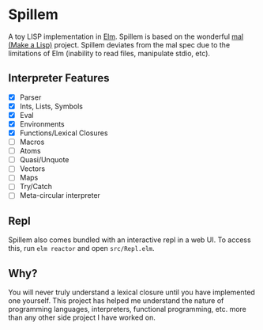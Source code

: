# Spillem

A toy LISP implementation in [Elm](https://elm-lang.org/). Spillem is based on the wonderful [mal (Make a Lisp)](https://github.com/kanaka/mal) project. Spillem deviates from the mal spec due to the limitations of Elm (inability to read files, manipulate stdio, etc).

## Interpreter Features

- [x] Parser
- [x] Ints, Lists, Symbols
- [x] Eval
- [x] Environments
- [x] Functions/Lexical Closures
- [ ] Macros
- [ ] Atoms
- [ ] Quasi/Unquote
- [ ] Vectors
- [ ] Maps
- [ ] Try/Catch
- [ ] Meta-circular interpreter

## Repl
Spillem also comes bundled with an interactive repl in a web UI. To access this, run `elm reactor` and open `src/Repl.elm`.

## Why?
You will never truly understand a lexical closure until you have implemented one yourself. This project has helped me understand the nature of programming languages, interpreters, functional programming, etc. more than any other side project I have worked on.
